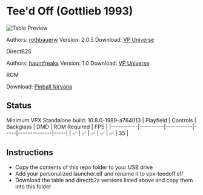 # Tee'd Off (Gottlieb 1993)

![Table Preview](https://vpuniverse.com/screenshots/monthly_2022_05/Fullscreen.png.7bc53fb2055c83ee807c9f3e15b5aba9.png)

Authors: [rothbauerw](https://vpuniverse.com/profile/10798-rothbauerw/)
Version: 2.0.5
Download: [VP Universe](https://vpuniverse.com/files/file/8942-teed-off-gottlieb-1993/)

DirectB2S

Authors: [hauntfreaks](https://vpuniverse.com/profile/5216-hauntfreaks/)
Version: 1.0
Download: [VP Universe](https://vpuniverse.com/files/file/17164-teed-off-gottlieb-1993-b2s-with-full-dmd/)

ROM

Download: [Pinball Nirvana](https://pinballnirvana.com/forums/resources/teedoff3.2468/)

## Status 

Minimum VPX Standalone build: 10.8.0-1989-a764013
| Playfield | Controls | Backglass | DMD | ROM Required | FPS | 
|-----------|----------|-----------|-----|--------------|-----|
| :white_check_mark: | :white_check_mark: | :white_check_mark: | :white_check_mark: | :white_check_mark: | 35 |

## Instructions

- Copy the contents of this repo folder to your USB drive
- Add your personalized launcher.elf and rename it to vpx-teedoff.elf
- Download the table and directb2s versions listed above and copy them into this folder